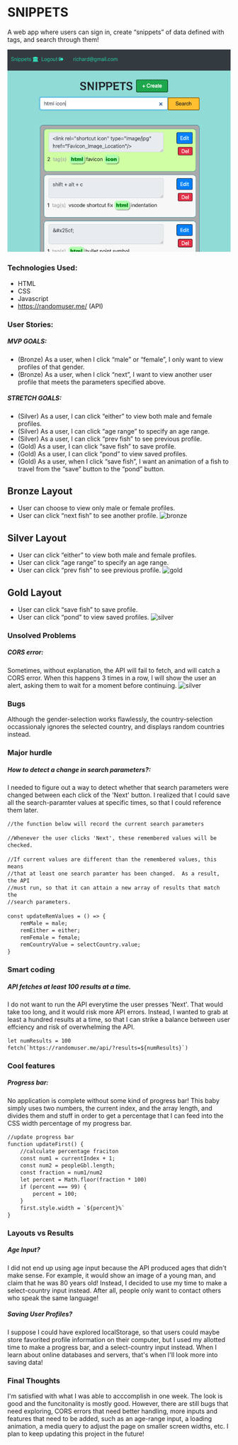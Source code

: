 # SNIPPETS
A web app where users can sign in, create “snippets” of data defined with tags, and search through them!


![twofish](/public/image/hSearchGreen.png)

### Technologies Used:
- HTML
- CSS
- Javascript
- https://randomuser.me/ (API)

### User Stories:
##### MVP GOALS:
- (Bronze) As a user, when I click “male” or “female”, I only want to view profiles of that gender.
- (Bronze) As a user, when I click “next”, I want to view another user profile that meets the parameters specified above.
##### STRETCH GOALS:
- (Silver) As a user, I can click “either” to view both male and female profiles.
- (Silver) As a user, I can click “age range” to specify an age range.
- (Silver) As a user, I can click “prev fish” to see previous profile.
- (Gold) As a user, I can click “save fish” to save profile.  
- (Gold) As a user, I can click “pond” to view saved profiles.
- (Gold) As a user, when I click “save fish”, I want an animation of a fish to travel from the “save” button to the “pond” button.


## Bronze Layout
- User can choose to view only male or female profiles.
- User can click “next fish” to see another profile.
![bronze](/images/bronze.png)



## Silver Layout
- User can click “either” to view both male and female profiles.
- User can click “age range” to specify an age range.
- User can click “prev fish” to see previous profile.
![gold](/images/silver.png)



## Gold Layout
- User can click “save fish” to save profile.  
- User can click “pond” to view saved profiles.
![silver](/images/gold.png)


### Unsolved Problems
##### CORS error:
Sometimes, without explanation, the API will fail to fetch,
and will catch a CORS error.  When this happens 3 times in a
row, I will show the user an alert, asking them to wait for a
moment before continuing.
![silver](/images/cors.png)

### Bugs
Although the gender-selection works flawlessly,
the country-selection occassionaly ignores the 
selected country, and displays random countries
instead.

### Major hurdle
##### How to detect a change in search parameters?:
I needed to figure out a way to detect whether that search parameters were
changed between each click of the 'Next' button.  I realized that I could 
save all the search-paramter values at specific times, so that I could 
reference them later.
```
//the function below will record the current search parameters

//Whenever the user clicks 'Next', these remembered values will be checked.

//If current values are different than the remembered values, this means
//that at least one search paramter has been changed.  As a result, the API
//must run, so that it can attain a new array of results that match the 
//search parameters.

const updateRemValues = () => {
    remMale = male;
    remEither = either;
    remFemale = female;
    remCountryValue = selectCountry.value;
}
```

### Smart coding
##### API fetches at least 100 results at a time.
I do not want to run the API everytime the user presses 'Next'. 
That would take too long, and it would risk more API errors.
Instead, I wanted to grab at least a hundred results at a time,
so that I can strike a balance between user effciency and risk
of overwhelming the API.

```
let numResults = 100
fetch(`https://randomuser.me/api/?results=${numResults}`)
```
### Cool features
##### Progress bar:  
No application is complete without some kind of progress bar!
This baby simply uses two numbers, the current index, and the array length,
and divides them and stuff in order to get a percentage that I can feed into
the CSS width percentage of my progress bar.
```
//update progress bar
function updateFirst() {
    //calculate percentage fraciton
    const num1 = currentIndex + 1;
    const num2 = peopleGbl.length;
    const fraction = num1/num2
    let percent = Math.floor(fraction * 100)
    if (percent === 99) {
        percent = 100;
    }
    first.style.width = `${percent}%`
}
```

### Layouts vs Results 
##### Age Input?
I did not end up using age input because the API
produced ages that didn't make sense.  For example,
it would show an image of a young man, and claim that 
he was 80 years old!  Instead, I decided to use my time to
 make a select-country input instead.  After all, people 
only want to contact others who speak the same language!  
##### Saving User Profiles?
I suppose I could have explored localStorage, so that users could
maybe store favorited profile information on their computer, but I 
used my allotted time to make a progress bar, and a select-country
input instead.  When I learn about online databases and servers,
that's when I'll look more into saving data!


### Final Thoughts
I'm satisfied with what I was able to acccomplish in one week.
The look is good and the funcitonality is mostly good.
However, there are still bugs that need exploring, CORS errors
that need better handling, more inputs and features that need to be 
added, such as an age-range input, a loading animation, a media query 
to adjust the page on smaller screen widths, etc.  I plan to keep updating 
this project in the future!


